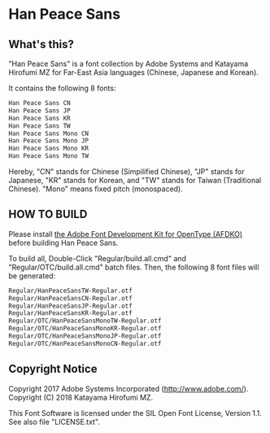 # Han Peace Sans

## What's this?

"Han Peace Sans" is a font collection by Adobe Systems and Katayama Hirofumi MZ for Far-East Asia languages (Chinese, Japanese and Korean).

It contains the following 8 fonts:

```txt
Han Peace Sans CN
Han Peace Sans JP
Han Peace Sans KR
Han Peace Sans TW
Han Peace Sans Mono CN
Han Peace Sans Mono JP
Han Peace Sans Mono KR
Han Peace Sans Mono TW
```

Hereby, "CN" stands for Chinese (Simpilified Chinese), "JP" stands for Japanese, "KR" stands for Korean, and "TW" stands for Taiwan (Traditional Chinese).
"Mono" means fixed pitch (monospaced).

## HOW TO BUILD

Please install [the Adobe Font Development Kit for OpenType (AFDKO)](https://www.adobe.com/devnet/opentype/afdko.html) before building Han Peace Sans.

To build all, Double-Click "Regular/build.all.cmd" and "Regular/OTC/build.all.cmd" batch files. Then, the following 8 font files will be generated:

```txt
Regular/HanPeaceSansTW-Regular.otf
Regular/HanPeaceSansCN-Regular.otf
Regular/HanPeaceSansJP-Regular.otf
Regular/HanPeaceSansKR-Regular.otf
Regular/OTC/HanPeaceSansMonoTW-Regular.otf
Regular/OTC/HanPeaceSansMonoKR-Regular.otf
Regular/OTC/HanPeaceSansMonoJP-Regular.otf
Regular/OTC/HanPeaceSansMonoCN-Regular.otf
```

## Copyright Notice

Copyright 2017 Adobe Systems Incorporated (http://www.adobe.com/).
Copyright (C) 2018 Katayama Hirofumi MZ.

This Font Software is licensed under the SIL Open Font License, Version 1.1. See also file "LICENSE.txt".
